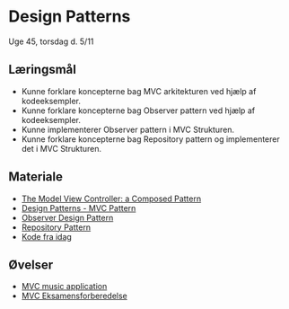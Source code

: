 <!-- JS use if these pages are used as githubpages. can be deleted if used elsewhere -->
<script src="https://code.jquery.com/jquery-3.2.1.min.js"></script>
<script src="script.js"></script>

# Design Patterns 

Uge 45, torsdag d. 5/11

## Læringsmål
* Kunne forklare koncepterne bag MVC arkitekturen ved hjælp af kodeeksempler.
* Kunne forklare koncepterne bag Observer pattern ved hjælp af kodeeksempler.
* Kunne implementerer Observer pattern i MVC Strukturen. 
* Kunne forklare koncepterne bag Repository pattern og implementerer det i MVC Strukturen.
 
## Materiale
* [The Model View Controller: a Composed Pattern](http://ima.udg.edu/~sellares/EINF-ES1/MVC-Toni.pdf)
* [Design Patterns - MVC Pattern](https://www.tutorialspoint.com/design_pattern/mvc_pattern.htm)
* [Observer Design Pattern](https://sourcemaking.com/design_patterns/observer)
* [Repository Pattern](http://codecleane.rs/2016/04/22/repository-pattern/)
* [Kode fra idag](https://github.com/dat19b/design-pattern-mvc)

## Øvelser
* [MVC music application](w45_ex_music_app.md)
* [MVC Eksamensforberedelse](w45_ex_exam_prep.md)
